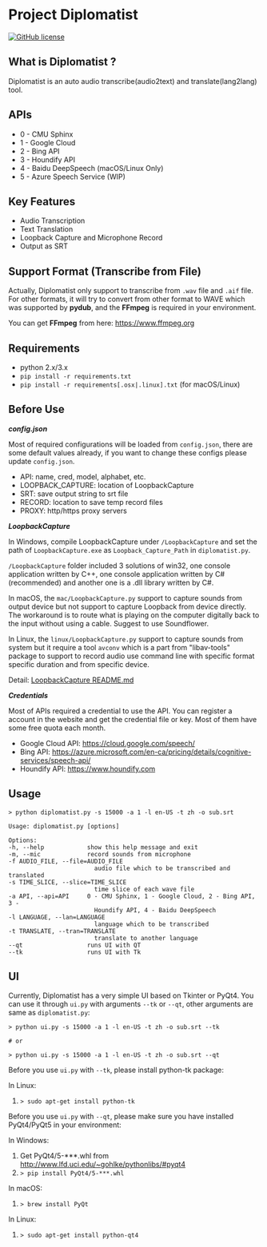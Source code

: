 # Project Diplomatist

[![GitHub license](https://img.shields.io/badge/license-MIT-blue.svg)](https://raw.githubusercontent.com/peitaosu/Diplomatist/master/LICENSE)

## What is Diplomatist ?

Diplomatist is an auto audio transcribe(audio2text) and translate(lang2lang) tool.

## APIs
* 0 - CMU Sphinx
* 1 - Google Cloud
* 2 - Bing API
* 3 - Houndify API
* 4 - Baidu DeepSpeech (macOS/Linux Only)
* 5 - Azure Speech Service (WIP)

## Key Features
* Audio Transcription
* Text Translation
* Loopback Capture and Microphone Record
* Output as SRT

## Support Format (Transcribe from File)

Actually, Diplomatist only support to transcribe from `.wav` file and `.aif` file. For other formats, it will try to convert from other format to WAVE which was supported by **pydub**, and the **FFmpeg** is required in your environment.

You can get **FFmpeg** from here: https://www.ffmpeg.org

## Requirements
* python 2.x/3.x
* ```pip install -r requirements.txt```
* ```pip install -r requirements[.osx|.linux].txt``` (for macOS/Linux)

## Before Use

***config.json***

Most of required configurations will be loaded from `config.json`, there are some default values already, if you want to change these configs please update `config.json`.
* API: name, cred, model, alphabet, etc.
* LOOPBACK_CAPTURE: location of LoopbackCapture
* SRT: save output string to srt file
* RECORD: location to save temp record files
* PROXY: http/https proxy servers

***LoopbackCapture***

In Windows, compile LoopbackCapture under `/LoopbackCapture` and set the path of `LoopbackCapture.exe` as `Loopback_Capture_Path` in `diplomatist.py`.

`/LoopbackCapture` folder included 3 solutions of win32, one console application written by C++, one console application written by C# (recommended) and another one is a .dll library written by C#.

In macOS, the `mac/LoopbackCapture.py` support to capture sounds from output device but not support to capture Loopback from device directly. The workaround is to route what is playing on the computer digitally back to the input without using a cable. Suggest to use Soundflower.

In Linux, the `linux/LoopbackCapture.py` support to capture sounds from system but it require a tool `avconv` which is a part from "libav-tools" package to support to record audio use command line with specific format specific duration and from specific device.

Detail: [LoopbackCapture README.md](https://github.com/peitaosu/LoopbackCapture/blob/master/README.md)

***Credentials***

Most of APIs required a credential to use the API. You can register a account in the website and get the credential file or key. Most of them have some free quota each month.

* Google Cloud API: https://cloud.google.com/speech/
* Bing API: https://azure.microsoft.com/en-ca/pricing/details/cognitive-services/speech-api/
* Houndify API: https://www.houndify.com

## Usage
   ```
   > python diplomatist.py -s 15000 -a 1 -l en-US -t zh -o sub.srt

   Usage: diplomatist.py [options]
   
   Options:
   -h, --help            show this help message and exit
   -m, --mic             record sounds from microphone
   -f AUDIO_FILE, --file=AUDIO_FILE
                           audio file which to be transcribed and translated
   -s TIME_SLICE, --slice=TIME_SLICE
                           time slice of each wave file
   -a API, --api=API     0 - CMU Sphinx, 1 - Google Cloud, 2 - Bing API, 3 -
                           Houndify API, 4 - Baidu DeepSpeech
   -l LANGUAGE, --lan=LANGUAGE
                           language which to be transcribed
   -t TRANSLATE, --tran=TRANSLATE
                           translate to another language
   --qt                  runs UI with QT
   --tk                  runs UI with Tk
   ```

## UI

Currently, Diplomatist has a very simple UI based on Tkinter or PyQt4. You can use it through `ui.py` with arguments `--tk` or `--qt`, other arguments are same as `diplomatist.py`:
```
> python ui.py -s 15000 -a 1 -l en-US -t zh -o sub.srt --tk

# or 

> python ui.py -s 15000 -a 1 -l en-US -t zh -o sub.srt --qt
```

Before you use `ui.py` with `--tk`, please install python-tk package:

In Linux:
1. `> sudo apt-get install python-tk`

Before you use `ui.py` with `--qt`, please make sure you have installed PyQt4/PyQt5 in your environment:

In Windows:
1. Get PyQt4/5-***.whl from http://www.lfd.uci.edu/~gohlke/pythonlibs/#pyqt4
2. `> pip install PyQt4/5-***.whl`

In macOS:
1. `> brew install PyQt`

In Linux:
1. `> sudo apt-get install python-qt4`